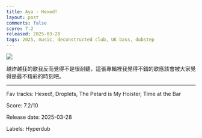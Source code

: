 ```yaml
---
title: Aya - Hexed!
layout: post
comments: false
score: 7.2
released: 2025-03-28
tags: 2025, music, deconstructed club, UK bass, dubstep
---
```


![](https://i.discogs.com/wtzGoolOJ56CPvp4mkmEfYqf1Sjvbjl1q2H8zcBG_0o/rs:fit/g:sm/q:90/h:600/w:600/czM6Ly9kaXNjb2dz/LWRhdGFiYXNlLWlt/YWdlcy9SLTM0MzQ2/NjY4LTE3NTA2Njgw/MTgtNjExMi5qcGVn.jpeg)

越炸越狂的歌我反而覺得不是很耐聽，這張專輯裡我覺得不錯的歌應該會被大家覺得是最不精彩的時刻吧。

---

Fav tracks: Hexed!, Droplets, The Petard is My Hoister, Time at the Bar

Score: 7.2/10

Release date: 2025-03-28

Labels: Hyperdub

